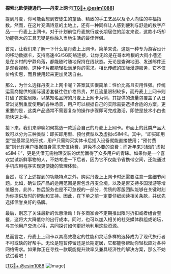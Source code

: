 **探索北欧便捷通讯——丹麦上网卡[[TG💪+ @esim1088](https://t.me/s/esim1088)]**

提到丹麦，你可能会想到安徒生的童话、精致的手工艺品以及令人向往的幸福指数。然而，在这片充满诗意的土地上，还有一种同样让人感到便利与舒适的数字产品——丹麦上上网卡。对于计划前往丹麦旅行或长期居住的朋友来说，这款小巧却功能强大的工具无疑是你融入当地生活的最佳伴侣。

首先，让我们来了解一下什么是丹麦上上网卡。简单来说，这是一种专为游客设计的移动数据卡，支持高速4G/5G网络连接，让你无论是在哥本哈根的大街小巷还是在乡村的宁静角落，都能随时随地保持在线状态。无论是查询地图、发送邮件还是观看视频，这种卡片都能轻松满足你的需求。相比传统的国际漫游服务，它不仅价格实惠，而且使用起来更加灵活自由。

那么，为什么选择丹麦上上网卡呢？答案其实很简单：性价比高且实用性强。传统运营商提供的国际漫游套餐往往价格昂贵，并且流量限制较多，而丹麦上上网卡则打破了这些局限。以某知名品牌的丹麦上上网卡为例，其提供的流量包覆盖了从日常浏览到重度使用的各种场景，用户可以根据自己的实际需要选择合适的方案。更重要的是，这类产品通常不需要复杂的操作步骤即可完成激活，即使是技术小白也能快速上手。

接下来，我们来聊聊如何挑选一款适合自己的丹麦上上网卡。市面上的此类产品大致可以分为三种类型：即买即用型、预付费型以及虚拟eSIM卡。其中，“即买即用型”是最常见的形式，用户只需购买实体卡后插入设备就能直接使用；“预付费型”则允许用户根据自身需求充值续费，避免不必要的浪费；而近年来兴起的“虚拟eSIM卡”，更是凭借无需物理安装的优势赢得了众多用户的青睐。如果你是一个喜欢尝试新鲜事物的人，不妨考虑一下后者，因为它不仅能节省携带空间，还能通过手机应用程序实现更便捷的管理体验。

当然，除了上述提到的功能特点之外，购买丹麦上上网卡时还需要注意一些细节问题。比如，确认该产品的适用范围是否包含丹麦全境，以及是否支持多国漫游等增值服务。此外，售后服务也是不可忽视的一部分，优质的客服团队能够在关键时刻为你提供及时的帮助和支持。因此，在下单之前一定要仔细阅读相关条款，并优先选择信誉良好的品牌。

最后，别忘了关注最新的优惠活动！许多商家会不定期推出限时折扣或者组合套餐，这将大大降低你的出行成本。同时，也可以加入相关的社交媒体群组或论坛，与其他用户交流心得，共同探讨如何更好地利用这些资源。

总而言之，丹麦上上网卡以其高效稳定的性能和灵活多样的选择成为了现代旅行者不可或缺的好帮手。无论是短暂停留还是长期定居，它都能够帮助你轻松应对各种网络需求。如果你正在寻找一款既能提升效率又兼具经济性的解决方案，那么不妨试试看吧！

[[TG💪+ @esim1088](https://t.me/s/esim1088) ![Image](https://i.postimg.cc/4NQfJmqS/Snipaste-2025-05-13-00-14-12.png)]